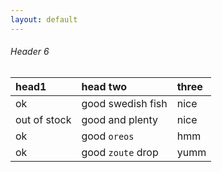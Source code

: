 ```yaml
---
layout: default
---
```


###### Header 6
| head1        | head two          | three |
|:-------------|:------------------|:------|
| ok           | good swedish fish | nice  |
| out of stock | good and plenty   | nice  |
| ok           | good `oreos`      | hmm   |
| ok           | good `zoute` drop | yumm  |

<!-- # Contents
- [**業績**](./publication.html).

# Bio 
2023年に博士(科学)を取得後、NTT コミュニケーション科学基礎研究所 (CS研)にて触れた/触れられた感覚である「触覚」の提示と知覚を研究しています。特に最近は、集束超音波を用いた非接触な触覚提示や、超音波で駆動するパッシブ触覚デバイスについて研究しています。

# Experience/職歴
| 年            | 所属                                           |
|:-------------|:-----------------------------------------------|
| Apr. 2023    | NTT コミュニケーション科学基礎研究所 研究員 |
| Oct. 2021 - Mar. 2023 | 東京大学 学術専門職員              |
| Apr. 2021 - Mar. 2023 | 日本学術振興会特別研究員 (DC2)      |

###### Header 6
| head1        | head two          | three |
|:-------------|:------------------|:------|
| ok           | good swedish fish | nice  |
| out of stock | good and plenty   | nice  |
| ok           | good `oreos`      | hmm   |
| ok           | good `zoute` drop | yumm  |

# Education/学歴
| 年               | 所属                                             |
|:----------------|:-------------------------------------------------|
| Mar. 2020 – Mar. 2023 | 東京大学大学院 新領域創成科学研究科 複雑理工学専攻 博士課程 |
| Apr. 2018 – Mar. 2020 | 東京大学大学院 新領域創成科学研究科 複雑理工学専攻 修士課程 |
| Apr. 2016 – Mar. 2018 | 久留米工業高等専門学校 専攻科 機械・電気システム工学専攻 |
| Apr. 2011 – Mar. 2016 | 久留米工業高等専門学校 電気電子工学科 |

# Grants/研究費
| 年                | 名称                                                                             |
|:----------------|:---------------------------------------------------------------------------------|
| 2022.8/1 – 2023| JST START プロジェクト推進型ビジネスモデル検証支援，分担                      |
| 2021.10/1 – 2023 | JST ACT-X リアル空間を強靭にするハードウェアの未来, 研究代表                 |
| 2021 – 2022      | 日本学術振興会 特別研究員奨励費 (DC2), 研究代表                               |
| 2018             | 情報処理推進機構 (IPA) 未踏人材発掘・育成事業                                 |
| 2018 – 2022      | 東京大学 プロアクティブ環境学国際卓越大学院プログラム (採択率 31.25%)       |

# Award/受賞
 1. 2022年　Honorable Mention of AsiaHaptics 2022 Tokyo Satellite Best Demonstration Award. (Tao Morisaki, Masahiro Fujiwara, Yasutoshi Makino, Hiroyuki Shinoda)
 1. 2022年　NEDO TCP 2021最終審査会 審査員特別賞（チーム名：HaptoCloud, 神垣 貴晶，鈴木 颯，松林 篤，森崎 汰雄，篠田 裕之）
 1. 2021年　Best Student Demonstration Award, SIGGRAPH ASIA 2021 Emerging Technologies. (Tao Morisaki, Masahiro Fujiwara, Yasutoshi Makino, Hiroyuki Shinoda)
 1. 2021年　第22回計測自動制御学会システムインテグレーション部門講演会優秀講演賞（曽明 然, 森崎汰雄, 砥出悠太郎, 藤原正浩, 牧野泰才, 篠田裕之）
 1. 2020年　第21回計測自動制御学会システムインテグレーション部門講演会優秀講演賞 (小丹枝 涼哉, 森崎汰雄, 水谷 沙耶, 鈴木 颯, 神垣 貴晶, 藤原正浩, 牧野泰才, 篠田 裕之)
 1. 2020年　インタラクション2020 インタラクティブ発表賞 (一般投票) (森崎汰雄, 森涼馬, 森暸輔, 牧野泰才, 伊藤勇太, 山川雄司, 篠田裕之)
 1. 2018年　電気学会 九州支部長賞
 1. 2017年　National Instruments社 高専生向けNI myRIO組込システム開発コンテスト　敢闘賞　(最終選考)
 1. 2016年　産業応用工学会 全国大会 学生賞 (宮原奨平, 森崎汰雄, 越地尚宏)
 1. 2016年　福祉機器コンテスト 学生部門 最終選考
 1. 2016年　National Instruments社 高専生向けNI myRIO組込システム開発コンテスト　最優秀賞 -->